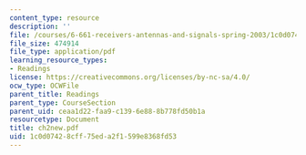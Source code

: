 ```yaml
---
content_type: resource
description: ''
file: /courses/6-661-receivers-antennas-and-signals-spring-2003/1c0d07428cff75eda2f1599e8368fd53_ch2new.pdf
file_size: 474914
file_type: application/pdf
learning_resource_types:
- Readings
license: https://creativecommons.org/licenses/by-nc-sa/4.0/
ocw_type: OCWFile
parent_title: Readings
parent_type: CourseSection
parent_uid: ceaa1d22-faa9-c139-6e88-8b778fd50b1a
resourcetype: Document
title: ch2new.pdf
uid: 1c0d0742-8cff-75ed-a2f1-599e8368fd53
---
```


